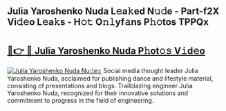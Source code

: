 ## Julia Yaroshenko Nuda L𝚎a𝚔ed N𝚞𝚍e - Part-f2X Vi𝚍𝚎o L𝚎a𝚔s - H𝚘𝚝 O𝚗𝚕yf𝚊ns P𝚑𝚘tos TPPQx

# <h2><a href="http://kfa8d6u.oniu.top/?m=Julia+Yaroshenko+Nuda">🔗👉 🔴 Julia Yaroshenko Nuda P𝚑ot𝚘𝚜 V𝚒d𝚎o</a></h2>

[![Julia Yaroshenko Nuda Nu𝚍e𝚜](https://i.imgur.com/0qMVB7G.gif)](http://kfa8d6u.oniu.top/?m=Julia+Yaroshenko+Nuda)
Social media thought leader Julia Yaroshenko Nuda, acclaimed for publishing dance and lifestyle material, consisting of presentations and blogs. Trailblazing engineer Julia Yaroshenko Nuda, recognized for their innovative solutions and commitment to progress in the field of engineering.  
